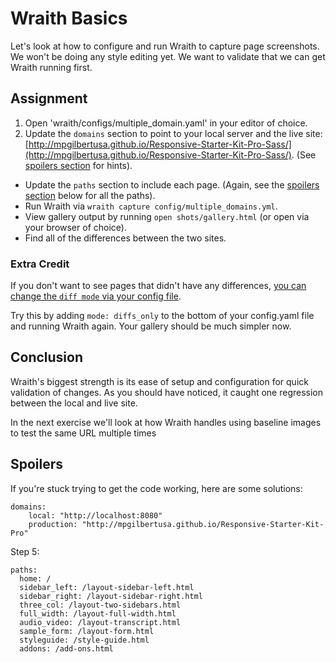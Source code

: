 # Wraith Basics

Let's look at how to configure and run Wraith to capture page screenshots. We won't be doing any style editing yet. We want to validate that we can get Wraith running first.

## Assignment

1. Open 'wraith/configs/multiple_domain.yaml' in your editor of choice.
2. Update the `domains` section to point to your local server and the live site: [http://mpgilbertusa.github.io/Responsive-Starter-Kit-Pro-Sass/](http://mpgilbertusa.github.io/Responsive-Starter-Kit-Pro-Sass/). (See [spoilers section](#spoilers) for hints).
- Update the `paths` section to include each page. (Again, see the [spoilers section](#spoilers) below for all the paths).
- Run Wraith via `wraith capture config/multiple_domains.yml`.
- View gallery output by running `open shots/gallery.html` (or open via your browser of choice).
- Find all of the differences between the two sites.

### Extra Credit

If you don't want to see pages that didn't have any differences, [you can change the `diff mode` via your config file](http://bbc-news.github.io/wraith/index.html#Configoptions).

Try this by adding `mode: diffs_only` to the bottom of your config.yaml file and running Wraith again. Your gallery should be much simpler now.

## Conclusion

Wraith's biggest strength is its ease of setup and configuration for quick validation of changes. As you should have noticed, it caught one regression between the local and live site.

In the next exercise we'll look at how Wraith handles using baseline images to test the same URL multiple times

## Spoilers

If you're stuck trying to get the code working, here are some solutions:

```
domains:
    local: "http://localhost:8080"
    production: "http://mpgilbertusa.github.io/Responsive-Starter-Kit-Pro"
```

Step 5:

```
paths:
  home: /
  sidebar_left: /layout-sidebar-left.html
  sidebar_right: /layout-sidebar-right.html
  three_col: /layout-two-sidebars.html
  full_width: /layout-full-width.html
  audio_video: /layout-transcript.html
  sample_form: /layout-form.html
  styleguide: /style-guide.html
  addons: /add-ons.html
```
